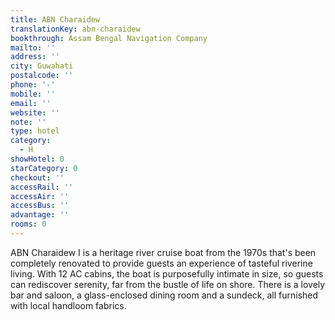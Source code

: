 ```yaml
---
title: ABN Charaidew
translationKey: abn-charaidew
bookthrough: Assam Bengal Navigation Company
mailto: ''
address: ''
city: Guwahati
postalcode: ''
phone: '-'
mobile: ''
email: ''
website: ''
note: ''
type: hotel
category:
  - H
showHotel: 0
starCategory: 0
checkout: ''
accessRail: ''
accessAir: ''
accessBus: ''
advantage: ''
rooms: 0
---
```

ABN Charaidew I is a heritage river cruise boat from the 1970s that's been completely renovated to provide guests an experience of tasteful riverine living. With 12 AC cabins, the boat is purposefully intimate in size, so guests can rediscover serenity, far from the bustle of life on shore. There is a lovely bar and saloon, a glass-enclosed dining room and a sundeck, all furnished with local handloom fabrics.